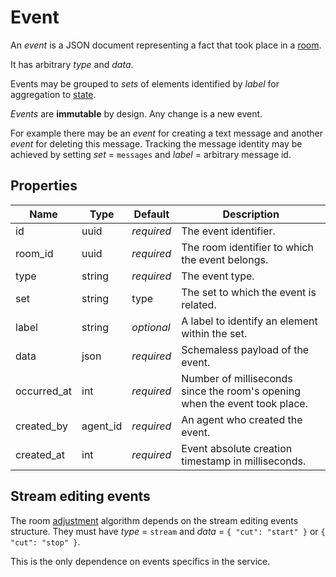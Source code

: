 # Event

An _event_ is a JSON document representing a fact that took place in a [room](room.md#room).

It has arbitrary _type_ and _data_.

Events may be grouped to _sets_ of elements identified by _label_ for aggregation to
[state](state.md#state).

_Events_ are **immutable** by design. Any change is a new event.

For example there may be an _event_ for creating a text message and another _event_ for deleting
this message. Tracking the message identity may be achieved by setting _set_ = `messages` and
_label_ = arbitrary message id.

## Properties

Name        | Type     | Default    | Description
----------- | -------- | ---------- | -------------------------------------------------
id          | uuid     | _required_ | The event identifier.
room_id     | uuid     | _required_ | The room identifier to which the event belongs.
type        | string   | _required_ | The event type.
set         | string   |       type | The set to which the event is related.
label       | string   | _optional_ | A label to identify an element within the set.
data        | json     | _required_ | Schemaless payload of the event.
occurred_at | int      | _required_ | Number of milliseconds since the room's opening when the event took place.
created_by  | agent_id | _required_ | An agent who created the event.
created_at  | int      | _required_ | Event absolute creation timestamp in milliseconds.

## Stream editing events

The room [adjustment](room/adjust.md) algorithm depends on the stream editing events structure.
They must have _type_ = `stream` and _data_ = `{ "cut": "start" }` or `{ "cut": "stop" }`.

This is the only dependence on events specifics in the service.
